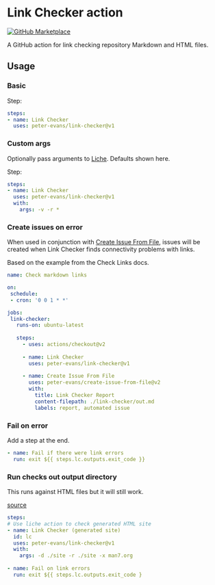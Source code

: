 # Link Checker action

[![GitHub Marketplace](https://img.shields.io/badge/Marketplace-Link%20Checker-blue.svg?colorA=24292e&colorB=0366d6&style=flat&longCache=true&logo=github)](https://github.com/marketplace/actions/link-checker)

A GitHub action for link checking repository Markdown and HTML files.


## Usage

### Basic

Step:

```yaml
steps:
- name: Link Checker
  uses: peter-evans/link-checker@v1
```

### Custom args

Optionally pass arguments to [Liche](https://github.com/raviqqe/liche). Defaults shown here.

Step:

```yaml
steps:
- name: Link Checker
  uses: peter-evans/link-checker@v1
  with:
    args: -v -r *
 ```
 
### Create issues on error
 
When used in conjunction with [Create Issue From File](https://github.com/peter-evans/create-issue-from-file), issues will be created when Link Checker finds connectivity problems with links.

Based on the example from the Check Links docs.
 
 ```yaml
name: Check markdown links
 
 on:
  schedule:
  - cron: '0 0 1 * *'

jobs:
  link-checker:
    runs-on: ubuntu-latest
    
    steps:
      - uses: actions/checkout@v2
      
      - name: Link Checker
        uses: peter-evans/link-checker@v1
        
      - name: Create Issue From File
        uses: peter-evans/create-issue-from-file@v2
        with:
          title: Link Checker Report
          content-filepath: ./link-checker/out.md
          labels: report, automated issue
```

### Fail on error

Add a step at the end.

```yaml
- name: Fail if there were link errors
  run: exit ${{ steps.lc.outputs.exit_code }}
```

### Run checks out output directory

This runs against HTML files but it will still work.

[source](https://github.com/fluxcd/flux/blob/master/.github/workflows/docs.yaml)

```yaml
steps:
# Use liche action to check generated HTML site
- name: Link Checker (generated site)
  id: lc
  uses: peter-evans/link-checker@v1
  with:
    args: -d ./site -r ./site -x man7.org
    
- name: Fail on link errors
  run: exit ${{ steps.lc.outputs.exit_code }
```

